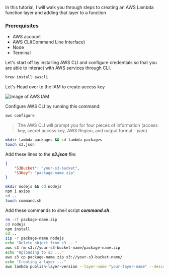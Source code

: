 <p>In this tutorial, I will walk you through steps to creating an AWS Lambda function layer and adding that layer to a function</p>

### Prerequisites
* AWS account
* AWS CLI(Command Line Interface)
* Node
* Terminal

<p>Let's start off by installing AWS CLI and configure credentials so that you are able to interact with AWS services through CLI.</p>

```bash
brew install awscli
```

<p>Let's Head over to the IAM to create access key</p>


![Image of AWS IAM](https://nextjs-portfolio.s3.amazonaws.com/aws-iam-service.png)


<p>Configure AWS CLI by running this command:</p>

```bash
aws configure
```

> The AWS CLI will prompt you for four pieces of information (access key, secret access key, AWS Region, and output format - _json_)

```bash
mkdir lambda-packages && cd lambda-packages
touch s3.json
```

Add these lines to the _**s3.json**_ file:

```json
{
    "S3Bucket": "your-s3-bucket",
    "S3Key": "package-name.zip"
}
```

```bash
mkdir nodejs && cd nodejs
npm i axios
cd ..
touch command.sh
```

Add these commands to shell script _**command.sh**_:

```bash wrap
rm -rf package-name.zip
cd nodejs
npm install
cd ..
zip -r package-name nodejs
echo "Delete object from s3 ..."
aws s3 rm s3://your-s3-bucket-name/package-name.zip
echo "Uploading to s3 ..."
aws s3 cp package-name.zip s3://your-s3-bucket-name/
echo "Creating a layer ..."
aws lambda publish-layer-version --layer-name "your-layer-name" --description "Description of your layer" --content "file://s3.json" --license-info "MIT" --compatible-runtimes "nodejs12.x"
```
